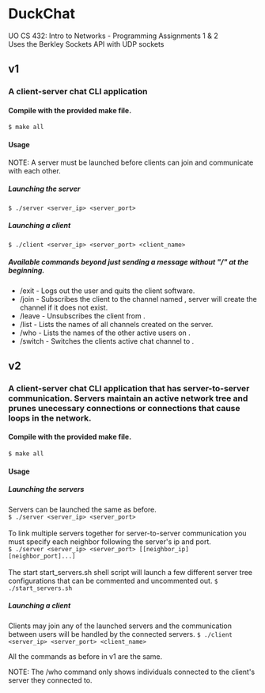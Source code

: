 # DuckChat
UO CS 432: Intro to Networks - Programming Assignments 1 &amp; 2 \
Uses the Berkley Sockets API with UDP sockets

## v1
### A client-server chat CLI application

#### Compile with the provided make file.
`$ make all`

#### Usage

NOTE: A server must be launched before clients can join and communicate with each other. 

##### Launching the server 
`$ ./server <server_ip> <server_port>`

##### Launching a client
`$ ./client <server_ip> <server_port> <client_name>`

##### Available commands beyond just sending a message without "/" at the beginning.
* /exit - Logs out the user and quits the client software.
* /join <channel> - Subscribes the client to the channel named <channel>, server will create the channel if it does not exist.
* /leave <channel> - Unsubscribes the client from <channel>.
* /list - Lists the names of all channels created on the server.
* /who <channel> - Lists the names of the other active users on <channel>.
* /switch <channel> - Switches the clients active chat channel to <channel>.

## v2
### A client-server chat CLI application that has server-to-server communication. Servers maintain an active network tree and prunes unecessary connections or connections that cause loops in the network.

#### Compile with the provided make file. 

`$ make all`

#### Usage

##### Launching the servers
Servers can be launched the same as before. \
`$ ./server <server_ip> <server_port>` \
\
To link multiple servers together for server-to-server communication you must specify each neighbor following the server's ip and port. \
`$ ./server <server_ip> <server_port> [[neighbor_ip] [neighbor_port]...]` \
\
The start start_servers.sh shell script will launch a few different server tree configurations that can be commented and uncommented out. 
`$ ./start_servers.sh`

##### Launching a client
Clients may join any of the launched servers and the communication between users will be handled by the connected servers.
`$ ./client <server_ip> <server_port> <client_name>`

All the commands as before in v1 are the same. 

NOTE: The /who command only shows individuals connected to the client's server they connected to. 



